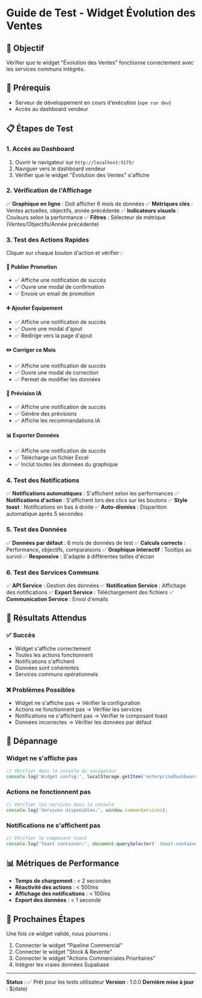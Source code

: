 # Guide de Test - Widget Évolution des Ventes

## 🎯 Objectif
Vérifier que le widget "Évolution des Ventes" fonctionne correctement avec les services communs intégrés.

## 🚀 Prérequis
- Serveur de développement en cours d'exécution (`npm run dev`)
- Accès au dashboard vendeur

## 📋 Étapes de Test

### 1. Accès au Dashboard
1. Ouvrir le navigateur sur `http://localhost:5175/`
2. Naviguer vers le dashboard vendeur
3. Vérifier que le widget "Évolution des Ventes" s'affiche

### 2. Vérification de l'Affichage
✅ **Graphique en ligne** : Doit afficher 6 mois de données
✅ **Métriques clés** : Ventes actuelles, objectifs, année précédente
✅ **Indicateurs visuels** : Couleurs selon la performance
✅ **Filtres** : Sélecteur de métrique (Ventes/Objectifs/Année précédente)

### 3. Test des Actions Rapides
Cliquer sur chaque bouton d'action et vérifier :

#### 📢 Publier Promotion
- ✅ Affiche une notification de succès
- ✅ Ouvre une modal de confirmation
- ✅ Envoie un email de promotion

#### ➕ Ajouter Équipement
- ✅ Affiche une notification de succès
- ✅ Ouvre une modal d'ajout
- ✅ Redirige vers la page d'ajout

#### ✏️ Corriger ce Mois
- ✅ Affiche une notification de succès
- ✅ Ouvre une modal de correction
- ✅ Permet de modifier les données

#### 🧠 Prévision IA
- ✅ Affiche une notification de succès
- ✅ Génère des prévisions
- ✅ Affiche les recommandations IA

#### 📊 Exporter Données
- ✅ Affiche une notification de succès
- ✅ Télécharge un fichier Excel
- ✅ Inclut toutes les données du graphique

### 4. Test des Notifications
✅ **Notifications automatiques** : S'affichent selon les performances
✅ **Notifications d'action** : S'affichent lors des clics sur les boutons
✅ **Style toast** : Notifications en bas à droite
✅ **Auto-dismiss** : Disparition automatique après 5 secondes

### 5. Test des Données
✅ **Données par défaut** : 6 mois de données de test
✅ **Calculs corrects** : Performance, objectifs, comparaisons
✅ **Graphique interactif** : Tooltips au survol
✅ **Responsive** : S'adapte à différentes tailles d'écran

### 6. Test des Services Communs
✅ **API Service** : Gestion des données
✅ **Notification Service** : Affichage des notifications
✅ **Export Service** : Téléchargement des fichiers
✅ **Communication Service** : Envoi d'emails

## 🎉 Résultats Attendus

### ✅ Succès
- Widget s'affiche correctement
- Toutes les actions fonctionnent
- Notifications s'affichent
- Données sont cohérentes
- Services communs opérationnels

### ❌ Problèmes Possibles
- Widget ne s'affiche pas → Vérifier la configuration
- Actions ne fonctionnent pas → Vérifier les services
- Notifications ne s'affichent pas → Vérifier le composant toast
- Données incorrectes → Vérifier les données par défaut

## 🔧 Dépannage

### Widget ne s'affiche pas
```javascript
// Vérifier dans la console du navigateur
console.log('Widget config:', localStorage.getItem('enterpriseDashboardConfig_vendeur'));
```

### Actions ne fonctionnent pas
```javascript
// Vérifier les services dans la console
console.log('Services disponibles:', window.commonServices);
```

### Notifications ne s'affichent pas
```javascript
// Vérifier le composant toast
console.log('Toast container:', document.querySelector('.toast-container'));
```

## 📊 Métriques de Performance
- **Temps de chargement** : < 2 secondes
- **Réactivité des actions** : < 500ms
- **Affichage des notifications** : < 100ms
- **Export des données** : < 1 seconde

## 🎯 Prochaines Étapes
Une fois ce widget validé, nous pourrons :
1. Connecter le widget "Pipeline Commercial"
2. Connecter le widget "Stock & Revente"
3. Connecter le widget "Actions Commerciales Prioritaires"
4. Intégrer les vraies données Supabase

---

**Status** : ✅ Prêt pour les tests utilisateur
**Version** : 1.0.0
**Dernière mise à jour** : $(date) 